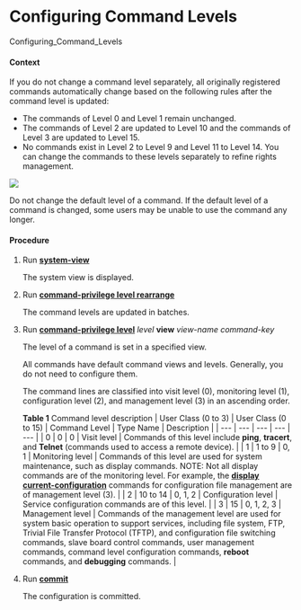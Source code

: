 Configuring Command Levels
==========================

Configuring_Command_Levels

#### Context

If you do not change a command level separately, all originally registered commands automatically change based on the following rules after the command level is updated:

* The commands of Level 0 and Level 1 remain unchanged.
* The commands of Level 2 are updated to Level 10 and the commands of Level 3 are updated to Level 15.
* No commands exist in Level 2 to Level 9 and Level 11 to Level 14. You can change the commands to these levels separately to refine rights management.

![](../../../../public_sys-resources/notice_3.0-en-us.png) 

Do not change the default level of a command. If the default level of a command is changed, some users may be unable to use the command any longer.



#### Procedure

1. Run [**system-view**](cmdqueryname=system-view)
   
   
   
   The system view is displayed.
2. Run [**command-privilege level rearrange**](cmdqueryname=command-privilege+level+rearrange)
   
   
   
   The command levels are updated in batches.
3. Run [**command-privilege level**](cmdqueryname=command-privilege+level) *level* **view** *view-name* *command-key*
   
   
   
   The level of a command is set in a specified view.
   
   
   
   All commands have default command views and levels. Generally, you do not need to configure them.
   
   The command lines are classified into visit level (0), monitoring level (1), configuration level (2), and management level (3) in an ascending order.
   
   **Table 1** Command level description
   | User Class (0 to 3) | User Class (0 to 15) | Command Level | Type Name | Description |
   | --- | --- | --- | --- | --- |
   | 0 | 0 | 0 | Visit level | Commands of this level include **ping**, **tracert**, and **Telnet** (commands used to access a remote device). |
   | 1 | 1 to 9 | 0, 1 | Monitoring level | Commands of this level are used for system maintenance, such as display commands. NOTE:  Not all display commands are of the monitoring level. For example, the [**display current-configuration**](cmdqueryname=display+current-configuration) commands for configuration file management are of management level (3). |
   | 2 | 10 to 14 | 0, 1, 2 | Configuration level | Service configuration commands are of this level. |
   | 3 | 15 | 0, 1, 2, 3 | Management level | Commands of the management level are used for system basic operation to support services, including file system, FTP, Trivial File Transfer Protocol (TFTP), and configuration file switching commands, slave board control commands, user management commands, command level configuration commands, **reboot** commands, and **debugging** commands. |
4. Run [**commit**](cmdqueryname=commit)
   
   
   
   The configuration is committed.